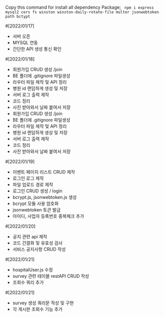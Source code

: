 Copy this command for install all dependency Package; 
` npm i express mysql2 cors fs winston winston-daily-rotate-file multer jsonwebtoken path bctypt`

#[2022/01/17]
* 서버 오픈
* MYSQL 연동
* 간단한 API 생성 통신 확인

#[2022/01/18]
* 회원가입 CRUD 생성 /join
* BE 폴더에 .gitignore 파일생성
* 라우터 파일 제작 및 API 정리
* 병원 id 랜덤하게 생성 및 저장
* 서버 로그 출력 제작
* 코드 정리
* 사진 받아와서 날짜 붙여서 저장
* 회원가입 CRUD 생성 /join
* BE 폴더에 .gitignore 파일생성
* 라우터 파일 제작 및 API 정리
* 병원 id 랜덤하게 생성 및 저장
* 서버 로그 출력 제작
* 코드 정리
* 사진 받아와서 날짜 붙여서 저장

#[2022/01/19]
* 이벤트 페이지 리스트 CRUD 제작
* 로그인 로그 제작
* 파일 업로드 경로 제작
* 로그인 CRUD 생성 / login
* bcrypt.js, jsonwebtoken.js 생성
* bcrypt 모듈 사용 암호화
* jsonwebtoken 토큰 발급
* 아이디, 사업자 등록번호 중복체크 추가

#[2022/01/20]
* 공지 관련 api 제작
* 코드 간결화 및 유효성 검사
* 서비스 공지사항 CRUD 작성

#[2022/01/21]
* hospitalUser.js 수정
* survey 관련 테이블 restAPI CRUD 작성
* 조회수 쿼리 추가

#[2022/01/21]
* survey 생성 쿼리문 작성 및 구현
* 각 게시판 조회수 기능 추가
